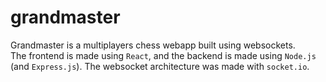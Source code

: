 # grandmaster

Grandmaster is a multiplayers chess webapp built using websockets.
<br>The frontend is made using `React`, and the backend is made using `Node.js` (and `Express.js`). The websocket architecture was made with `socket.io`.
